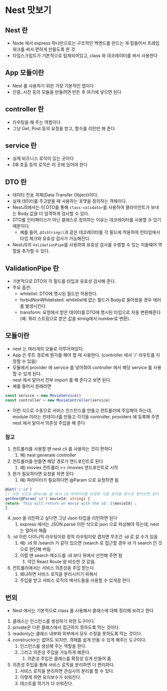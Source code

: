# Nest 맛보기

## Nest 란

- Node 에서 express 하나만으로는 구조적인 백엔드를 만드는 게 힘들어서 프레임워크를 써서 편하게 만들도록 한 것
- 타입스크립트가 기본적으로 탑재되어있고, class 와 데코레이터를 써서 사용한다

## App 모듈이란

- Nest 를 사용하기 위한 가장 기본적인 앱이다
- 인증, 사진 등의 모듈을 만들려면 만든 후 여기에 넣으면 된다

## controller 란

- 라우팅을 해 주는 역할이다
- 그냥 Get, Post 등의 요청을 받고, 함수를 리턴만 해 준다

## service 란

- 실제 비즈니스 로직이 있는 곳이다
- DB 호출 등의 로직은 이 곳에 있어야 한다

## DTO 란

- 데이터 전송 객체(Data Transfer Object)이다.
- 실제 데이터를 주고받을 때 사용하는 포맷을 정의하는 객체이다.
- NestJS에서는 이 DTO를 통해 `class-validator`를 사용하여 클라이언트가 보내는 Body 값을 더 엄격하게 검사할 수 있다.
- DTO를 인터페이스가 아닌 클래스로 정의하는 이유는 데코레이터를 사용할 수 있기 때문이다.
  - 예를 들어, `@IsString()`과 같은 데코레이터를 각 필드에 적용하여 런타임에서 타입 체크와 유효성 검사가 가능해진다.
- NestJS의 `ValidationPipe`를 사용하여 유효성 검사를 수행할 수 있는 미들웨어 역할을 추가할 수 있다.

## ValidationPipe 란

- 기본적으로 DTO의 각 필드를 타입과 유효성 검사해 준다.
- 주요 옵션:
  - whitelist: DTO에 명시된 필드만 허용한다.
  - forbidNonWhitelisted: whitelist에 없는 필드가 Body로 들어왔을 경우 에러를 발생시킨다.
  - transform: 요청에서 받은 데이터를 DTO에 명시된 타입으로 자동 변환해준다 (예: 쿼리 스트링으로 받은 값을 string에서 number로 변환).

## 모듈이란

- nest 는 여러개의 모듈로 이루어져있다.
- App 은 루트 경로에 뭔가를 해야 할 때 사용한다. (controller 에서 '/' 라우트를 지정할 수 있음)
- 모듈에서 provider 에 service 를 넣어줘야 controller 에서 해당 service 를 사용할 수 있게 된다.  
nest 에서 알아서 전부 import 를 해 준다고 보면 된다.
- 예를 들어서 원래라면

```ts
const service = new MovieService()
const controller = new MovieController(service)
```

- 이런 식으로 수동으로 서비스 인스턴스를 만들고 컨트롤러에 주입해야 하는데,  
module 이라는 컨테이너를 만들고 각각을 controller, providers 에 등록해 주면 nest 에서 알아서 의존성 주입을 해 준다

### 참고

1. 컨트롤러를 사용할 땐 nest cli 를 사용하는 것이 편하다
   1. 예) nest generate controller
2. 컨트롤러를 만들면 해당 경로가 엔드포인트로 된다
   1. 예) movies 컨트롤러 >> /movies 엔드포인트로 시작
3. 뭔가 필요하다면 요청을 하면 된다
   1. 예) 파라미터가 필요하다면 @Param 으로 요청하면 됨  

```ts
@Get('/:id')
// 이런 식으로 @Param 을 써서 id 파라미터를 요청한 다음 받아올 변수로 받아오면 된다
getOne(@Param('id') movieId: string) {
return `This will return on movie with the id: ${movieId}`;
}
```

4. json 을 리턴하고 싶다면 그냥 Json 타입을 리턴하면 된다
   1. express 에서는 JSON.parse 이런 식으로 json 으로 파싱해야 하는데, nest 는 알아서 해줌
5. :id 이런 다이나믹 라우팅이랑 정적 라우팅이랑 겹치면 무조건 :id 로 갈 수가 있음
   1. 예) :id 와 /search 가 같이 있으면 /search 로 접근할 경우 id 가 search 인 것으로 판단해 버림
   2. 이럴 땐 search 메소드를 :id 보다 위에서 선언해 주면 됨
      1. 약간 React Route 랑 비슷한 것 같음.
6. 컨트롤러에서는 서비스 의존성을 주입 받는다
   1. 왜냐하면 서비스 로직을 분리시키기 위해서
   2. 주입을 받고 서비스 로직의 메서드들을 사용할 수 있게끔 한다

## 번외

- Nest 에서는 기본적으로 class 를 사용해서 클래스에 대해 정리해 보려고 한다

1. 클래스는 인스턴스를 생성하기 위한 도구이다.
2. private은 다른 클래스에서 접근하지 못하도록 막는 것이다.
3. readonly는 클래스 내부와 외부에서 모두 수정을 못하도록 막는 것이다.
4. constructor는 없어도 되지만, 객체를 쉽게 만들 수 있게 해주는 도구이다.
   1. 인스턴스를 생성해 주는 역할을 한다.
   2. 그리고 의존성 주입을 가능하게 해준다.
      1. 의존성 주입은 클래스를 확장성 있게 만들어 줌
5. 의존성 주입을 통해 서비스 로직을 분리하면 더 편리하다.
   1. 서비스 로직을 분리하면 관심사의 분리를 할 수 있다.
   2. 이렇게 하면 유지보수가 쉬워진다.
   3. 테스트를 하기가 더 쉬워진다.